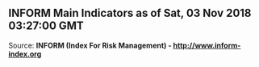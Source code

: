 ## INFORM Main Indicators as of Sat, 03 Nov 2018 03:27:00 GMT

Source: **INFORM (Index For Risk Management) - http://www.inform-index.org**